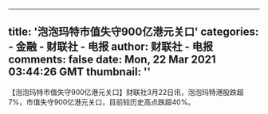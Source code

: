 
---
title: '泡泡玛特市值失守900亿港元关口'
categories: 
    - 金融
    - 财联社 - 电报
author: 财联社 - 电报
comments: false
date: Mon, 22 Mar 2021 03:44:26 GMT
thumbnail: ''
---

<div>   
【泡泡玛特市值失守900亿港元关口】财联社3月22日讯，泡泡玛特港股跌超7%，市值失守900亿港元关口，目前较历史高点跌超40%。  
</div>
            